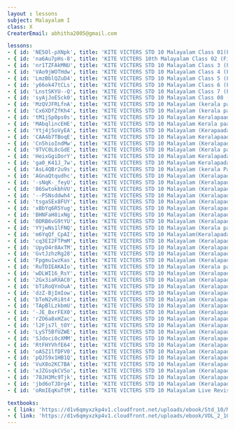 ```yaml
--- 
layout : lessons 
subject: Malayalam I
class: X
CreaterEmail: abhitha2005@gmail.com

lessons: 
- { id: 'NE5Ol-pXNpk', title: 'KITE VICTERS STD 10 Malayalam Class 01(First Bell-ഫസ്റ്റ് ബെല്‍)' }
- { id: 'na6Au7pHs-8', title: 'KITE VICTERS 10th Malayalam Class 02 (First Bell-ഫസ്റ്റ് ബെല്‍)' }
- { id: 'nr1TZFAkMNU', title: 'KITE VICTERS STD 10 Malayalam Class 3 (First Bell-ഫസ്റ്റ് ബെല്‍)' }
- { id: 'VAo9jWOTHdw', title: 'KITE VICTERS STD 10 Malayalam Class 4 (First Bell-ഫസ്റ്റ് ബെല്‍)' }
- { id: 'LmzBblQZuD4', title: 'KITE VICTERS STD 10 Malayalam Class 5 (First Bell-ഫസ്റ്റ് ബെല്‍)' }
- { id: 'y66ok47tCLs', title: 'KITE VICTERS STD 10 Malayalam Class 6 (First Bell-ഫസ്റ്റ് ബെല്‍)' }
- { id: 'LnstSKYU--Q', title: 'KITE VICTERS STD 10 Malayalam Class 7 (First Bell-ഫസ്റ്റ് ബെല്‍)' }
- { id: 'syAjJoESck0', title: 'KITE VICTERS STD 10 Malayalam Class 08 (First Bell-ഫസ്റ്റ് ബെല്‍)' }
- { id: 'MzQVJFRLfnA', title: 'KITE VICTERS STD 10 Malayalam (kerala paadaavali) Class 09 (First Bell-ഫസ്റ്റ് ബെല്‍)' }
- { id: 'Cx6XDfZfKh4', title: 'KITE VICTERS STD 10 Malayalam (kerala paadaavali) Class 10 (First Bell-ഫസ്റ്റ് ബെല്‍)' }
- { id: 'tM1jSp0ps0s', title: 'KITE VICTERS STD 10 Malayalam Keralapaadavali Class 11 (First Bell-ഫസ്റ്റ് ബെല്‍)' }
- { id: 'MAbqlincEHE', title: 'KITE VICTERS STD 10 Malayalam Kerala paadavali Class 12 (First Bell-ഫസ്റ്റ് ബെല്‍)' }
- { id: 'Ytj4j5oVyEA', title: 'KITE VICTERS STD 10 Malayalam (Kerapaadavali) Class 13 (First Bell-ഫസ്റ്റ് ബെല്‍)' }
- { id: 'CAA4b7TBoqE', title: 'KITE VICTERS STD 10 Malayalam Keralapaadavali Class 14 (First Bell-ഫസ്റ്റ് ബെല്‍)' }
- { id: 'Cn5hioIndMw', title: 'KITE VICTERS STD 10 Malayalam (Keralapadavali) Class 15 (First Bell-ഫസ്റ്റ് ബെല്‍)' }
- { id: '9TVC0L8cGdE', title: 'KITE VICTERS STD 10 Malayalam (Kerala paadavali) Class 16 (First Bell-ഫസ്റ്റ് ബെല്‍)' }
- { id: 'HeixGgiDorY', title: 'KITE VICTERS STD 10 Malayalam Keralapadavali Class 17 (First Bell-ഫസ്റ്റ് ബെല്‍)' }
- { id: 'ga0_K41J_7w', title: 'KITE VICTERS STD 10 Malayalam Keralapadavali Class 18 (First Bell-ഫസ്റ്റ് ബെല്‍)' }
- { id: 'AsL4QBr2u9s', title: 'KITE VICTERS STD 10 Malayalam (kerala Paadavali) Class 19 (First Bell-ഫസ്റ്റ് ബെല്‍)' }
- { id: 'AGnaQtqudhc', title: 'KITE VICTERS STD 10 Malayalam (Keralapadavali) Class 20 (First Bell-ഫസ്റ്റ് ബെല്‍)' }
- { id: '-sNqK-_feyU', title: 'KITE VICTERS STD 10 Malayalam (Keralapadavali) Class 21 (First Bell-ഫസ്റ്റ് ബെല്‍)' }
- { id: '86SwtokbhVU', title: 'KITE VICTERS STD 10 Malayalam (Keralapadavali) Class 22 (First Bell-ഫസ്റ്റ് ബെല്‍)' }
- { id: '--PSNsddwh4', title: 'KITE VICTERS STD 10 Malayalam (Keralapadavali) Class 23 (First Bell-ഫസ്റ്റ് ബെല്‍)' }
- { id: 'tsgaSEx8FUY', title: 'KITE VICTERS STD 10 Malayalam (Keralapadavali) Class 24 (First Bell-ഫസ്റ്റ് ബെല്‍)' }
- { id: 'xBbYq6R5Yug', title: 'KITE VICTERS STD 10 Malayalam (Keralapadavali) Class 25 (First Bell-ഫസ്റ്റ് ബെല്‍)' }
- { id: 'BHNFaH8ixNg', title: 'KITE VICTERS STD 10 Malayalam (Keralapadavali) Class 26 (First Bell-ഫസ്റ്റ് ബെല്‍)' }
- { id: '0DRB6vG9tYU', title: 'KITE VICTERS STD 10 Malayalam (Keralapadavali) Class 27 (First Bell-ഫസ്റ്റ് ബെല്‍)' }
- { id: 'YYjwNs1lFNQ', title: 'KITE VICTERS STD 10 Malayalam (Kerala padavali) Class 28 (First Bell-ഫസ്റ്റ് ബെല്‍)' }
- { id: 'm6YqQf_CpAI', title: 'KITE VICTERS STD 10 Malayalam(Keralapadavali) Class 29 (First Bell-ഫസ്റ്റ് ബെല്‍)' }
- { id: 'cq3EI2FTPmM', title: 'KITE VICTERS STD 10 Malayalam (Keralapadavali) Class 30 (First Bell-ഫസ്റ്റ് ബെല്‍)' }
- { id: 'UpyO4r8AxTM', title: 'KITE VICTERS STD 10 Malayalam (Keralapadavali) Class 31 (First Bell-ഫസ്റ്റ് ബെല്‍)' }
- { id: 'GvtJzhzRg28', title: 'KITE VICTERS STD 10 Malayalam (Keralapadavali) Class 32 (First Bell-ഫസ്റ്റ് ബെല്‍)' }
- { id: 'Fpgmu1wzKas', title: 'KITE VICTERS STD 10 Malayalam (Keralapadavali) Class 33 (First Bell-ഫസ്റ്റ് ബെല്‍)' }
- { id: 'RuTDIEAKAIo', title: 'KITE VICTERS STD 10 Malayalam (Kerala padavali) Class 34 (First Bell-ഫസ്റ്റ് ബെല്‍)' }
- { id: 'wDLWI16_RsY', title: 'KITE VICTERS STD 10 Malayalam (Keralapadavali) Class 35 (First Bell-ഫസ്റ്റ് ബെല്‍)' }
- { id: '2Gx3iaRXAC0', title: 'KITE VICTERS STD 10 Malayalam (Keralapadavali) Class 36 (First Bell-ഫസ്റ്റ് ബെല്‍)' }
- { id: 'bTiRoQYnOuA', title: 'KITE VICTERS STD 10 Malayalam (Keralapadavali) Class 37 (First Bell-ഫസ്റ്റ് ബെല്‍)' }
- { id: 'dzZ-BjImIow', title: 'KITE VICTERS STD 10 Malayalam (Keralapadavali) Class 38 (First Bell-ഫസ്റ്റ് ബെല്‍)' }
- { id: 'bTeN2vRi8t4', title: 'KITE VICTERS STD 10 Malayalam (Keralapadavali) Class 39 (First Bell-ഫസ്റ്റ് ബെല്‍)' }
- { id: 'TApBlLzkbmU', title: 'KITE VICTERS STD 10 Malayalam (Keralapadavali) Class 40 (First Bell-ഫസ്റ്റ് ബെല്‍)' }
- { id: '-JE_BxrFEX0', title: 'KITE VICTERS STD 10 Malayalam (Keralapadavali) Class 41 (First Bell-ഫസ്റ്റ് ബെല്‍)' }
- { id: 'rZO6a8xHZac', title: 'KITE VICTERS STD 10 Malayalam (Keralapadavali) Class 42 (First Bell-ഫസ്റ്റ് ബെല്‍)' }
- { id: 'l2Fjs7l_tOY', title: 'KITE VICTERS STD 10 Malayalam (Keralapadavali) Class 43 (First Bell-ഫസ്റ്റ് ബെല്‍)' }
- { id: 'LyST5BfUZWE', title: 'KITE VICTERS STD 10 Malayalam (Keralapadavali) Class 44 (First Bell-ഫസ്റ്റ് ബെല്‍)' }
- { id: 'SJdoci0cXMM', title: 'KITE VICTERS STD 10 Malayalam (Keralapadavali) Class 45 (First Bell-ഫസ്റ്റ് ബെല്‍)' }
- { id: 'RtFHYVhfE64', title: 'KITE VICTERS STD 10 Malayalam (Keralapadavali) Class 46 (First Bell-ഫസ്റ്റ് ബെല്‍)' }
- { id: 'oASZ1lfDFV0', title: 'KITE VICTERS STD 10 Malayalam (Keralapadavali) Class 47 (First Bell-ഫസ്റ്റ് ബെല്‍)' }
- { id: 'pQJ59x1HB1Q', title: 'KITE VICTERS STD 10 Malayalam (Keralapadavali) Class 48 (First Bell-ഫസ്റ്റ് ബെല്‍)' }
- { id: 'VuX8o2KC7BA', title: 'KITE VICTERS STD 10 Malayalam (Keralapadavali) Class 49 (First Bell-ഫസ്റ്റ് ബെല്‍)' }
- { id: 'xJZGsqkCV5o', title: 'KITE VICTERS STD 10 Malayalam (Keralapadavali) Class 01 (First Bell-ഫസ്റ്റ് ബെല്‍) (Revision)' }
- { id: '78JH3Mc9Tjk', title: 'KITE VICTERS STD 10 Malayalam (Keralapadavali) Class 02 (First Bell-ഫസ്റ്റ് ബെല്‍) (Revision)' }
- { id: 'jbd6oTJDrg4', title: 'KITE VICTERS STD 10 Malayalam (Keralapadavali) Class 03 (First Bell-ഫസ്റ്റ് ബെല്‍) (Revision)' }
- { id: 'oRmIEqKuTtM', title: 'KITE VICTERS STD 10 Malayalam Live Revision Class 01 (First Bell-ഫസ്റ്റ് ബെല്‍)' }

textbooks:
- { link: 'https://d1v6qmyxzkp4v1.cloudfront.net/uploads/ebook/Std_10/MalayalamAT_1/MalayalamAT_1.pdf', title: 'Malayalam I Part -1' }
- { link: 'https://d1v6qmyxzkp4v1.cloudfront.net/uploads/ebook/VOL_2_10/Malayalam_AT_Malayalam_2/Malayalam_AT_Malayalam_2.pdf', title: 'Malayalam I Part -2' }
--- 
```


